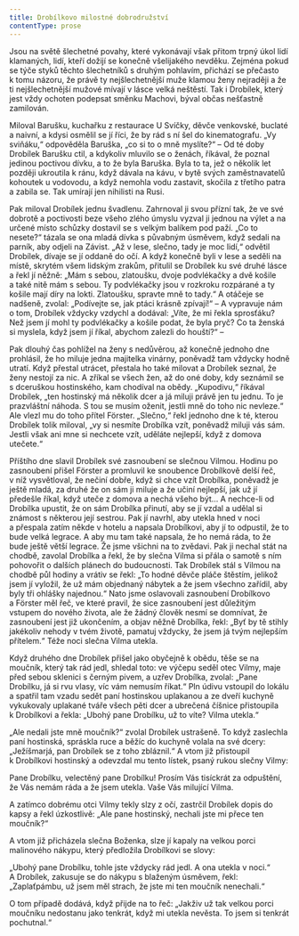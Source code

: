 ```yaml
---
title: Drobílkovo milostné dobrodružství
contentType: prose
---
```


  

Jsou na světě šlechetné povahy, které vykonávají však přitom trpný úkol lidí klamaných, lidí, kteří dožijí se konečně všelijakého nevděku. Zejména pokud se týče styků těchto šlechetníků s druhým pohlavím, přichází se přečasto k tomu názoru, že právě ty nejšlechetnější muže klamou ženy nejraději a že ti nejšlechetnější mužové mívají v lásce velká neštěstí. Tak i Drobílek, který jest vždy ochoten podepsat směnku Machovi, býval občas nešťastně zamilován.

Miloval Barušku, kuchařku z restaurace U Svíčky, děvče venkovské, buclaté a naivní, a kdysi osmělil se jí říci, že by rád s ní šel do kinematografu. „Vy sviňáku,“ odpověděla Baruška, „co si to o mně myslíte?“ – Od té doby Drobílek Barušku ctil, a kdykoliv mluvilo se o ženách, říkával, že poznal jedinou poctivou dívku, a to že byla Baruška. Byla to ta, jež o několik let později ukroutila k ránu, když dávala na kávu, v bytě svých zaměstnavatelů kohoutek u vodovodu, a když nemohla vodu zastavit, skočila z třetího patra a zabila se. Tak umírají jen nihilisti na Rusi.

Pak miloval Drobílek jednu švadlenu. Zahrnoval ji svou přízní tak, že ve své dobrotě a poctivosti beze všeho zlého úmyslu vyzval ji jednou na výlet a na určené místo schůzky dostavil se s velkým balíkem pod paží. „Co to nesete?“ tázala se ona mladá dívka s půvabným úsměvem, když sedali na parník, aby odjeli na Závist. „Až v lese, slečno, tady je moc lidí,“ odvětil Drobílek, dívaje se jí oddaně do očí. A když konečně byli v lese a seděli na místě, skrytém všem lidským zrakům, přitulil se Drobílek ku své druhé lásce a řekl jí něžně: „Mám s sebou, zlatoušku, dvoje podvlékačky a dvě košile a také nitě mám s sebou. Ty podvlékačky jsou v rozkroku rozpárané a ty košile mají díry na lokti. Zlatoušku, spravte mně to tady.“ A otáčeje se nadšeně, zvolal: „Podívejte se, jak ptáci krásně zpívají!“ – A vypravuje nám o tom, Drobílek vždycky vzdychl a dodával: „Víte, že mi řekla sprosťáku? Než jsem jí mohl ty podvlékačky a košile podat, že byla pryč? Co ta ženská si myslela, když jsem jí říkal, abychom zalezli do houští?“ –

Pak dlouhý čas pohlížel na ženy s nedůvěrou, až konečně jednoho dne prohlásil, že ho miluje jedna majitelka vinárny, poněvadž tam vždycky hodně utratí. Když přestal utrácet, přestala ho také milovat a Drobílek seznal, že ženy nestojí za nic. A zříkal se všech žen, až do oné doby, kdy seznámil se s dceruškou hostinského, kam chodíval na obědy. „Kupodivu,“ říkával Drobílek, „ten hostinský má několik dcer a já miluji právě jen tu jednu. To je prazvláštní náhoda. S tou se musím oženit, jestli mně do toho nic nevleze.“ Ale vlezl mu do toho přítel Förster. „Slečno,“ řekl jednoho dne k té, kterou Drobílek tolik miloval, „vy si nesmíte Drobílka vzít, poněvadž miluji vás sám. Jestli však ani mne si nechcete vzít, uděláte nejlepší, když z domova utečete.“

Příštího dne slavil Drobílek své zasnoubení se slečnou Vilmou. Hodinu po zasnoubení přišel Förster a promluvil ke snoubence Drobílkově delší řeč, v níž vysvětloval, že nečiní dobře, když si chce vzít Drobílka, poněvadž je ještě mladá, za druhé že on sám ji miluje a že učiní nejlepší, jak už jí předešle říkal, když uteče z domova a nechá všeho být… A nechce-li od Drobílka upustit, že on sám Drobílka přinutí, aby se jí vzdal a udělal si známost s některou její sestrou. Pak jí navrhl, aby utekla hned v noci a přespala zatím někde v hotelu a napsala Drobílkovi, aby jí to odpustil, že to bude velká legrace. A aby mu tam také napsala, že ho nemá ráda, to že bude ještě větší legrace. Že jsme všichni na to zvědavi. Pak ji nechal stát na chodbě, zavolal Drobílka a řekl, že by slečna Vilma si přála o samotě s ním pohovořit o dalších plánech do budoucnosti. Tak Drobílek stál s Vilmou na chodbě půl hodiny a vrátiv se řekl: „To hodné děvče pláče štěstím, jelikož jsem jí vyložil, že už mám objednaný nábytek a že jsem všechno zařídil, aby byly tři ohlášky najednou.“ Nato jsme oslavovali zasnoubení Drobílkovo a Förster měl řeč, ve které pravil, že sice zasnoubení jest důležitým vstupem do nového života, ale že žádný člověk nesmí se domnívat, že zasnoubení jest již ukončením, a objav něžně Drobílka, řekl: „Byť by tě stihly jakékoliv nehody v tvém životě, pamatuj vždycky, že jsem já tvým nejlepším přítelem.“ Téže noci slečna Vilma utekla.

Když druhého dne Drobílek přišel jako obyčejně k obědu, těše se na moučník, který tak rád jedl, shledal toto: ve výčepu seděl otec Vilmy, maje před sebou sklenici s černým pivem, a uzřev Drobílka, zvolal: „Pane Drobílku, já si rvu vlasy, víc vám nemusím říkat.“ Pln údivu vstoupil do lokálu a spatřil tam vzadu sedět paní hostinskou uplakanou a ze dveří kuchyně vykukovaly uplakané tváře všech pěti dcer a ubrečená číšnice přistoupila k Drobílkovi a řekla: „Ubohý pane Drobílku, už to víte? Vilma utekla.“

„Ale nedali jste mně moučník?“ zvolal Drobílek ustrašeně. To když zaslechla paní hostinská, spráskla ruce a běžíc do kuchyně volala na své dcery: „Ježíšmarjá, pan Drobílek se z toho zbláznil.“ A vtom již přistoupil k Drobílkovi hostinský a odevzdal mu tento lístek, psaný rukou slečny Vilmy:

Pane Drobílku, velectěný pane Drobílku! Prosím Vás tisíckrát za odpuštění, že Vás nemám ráda a že jsem utekla. Vaše Vás milující Vilma.

A zatímco dobrému otci Vilmy tekly slzy z očí, zastrčil Drobílek dopis do kapsy a řekl úzkostlivě: „Ale pane hostinský, nechali jste mi přece ten moučník?“

A vtom již přicházela slečna Boženka, slze jí kapaly na velkou porci malinového nákypu, který předložila Drobílkovi se slovy:

„Ubohý pane Drobílku, tohle jste vždycky rád jedl. A ona utekla v noci.“ A Drobílek, zakusuje se do nákypu s blaženým úsměvem, řekl: „Zaplaťpámbu, už jsem měl strach, že jste mi ten moučník nenechali.“

O tom případě dodává, když přijde na to řeč: „Jakživ už tak velkou porci moučníku nedostanu jako tenkrát, když mi utekla nevěsta. To jsem si tenkrát pochutnal.“
